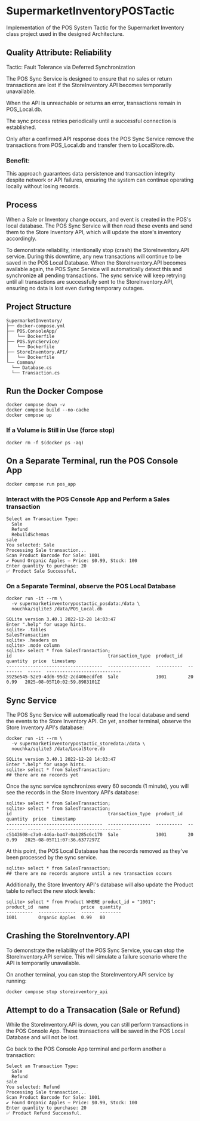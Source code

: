 # SupermarketInventoryPOSTactic
Implementation of the POS System Tactic for the Supermarket Inventory class project used in the designed Architecture. 

## Quality Attribute: Reliability
Tactic: Fault Tolerance via Deferred Synchronization

The POS Sync Service is designed to ensure that no sales or return transactions are lost if the StoreInventory API becomes temporarily unavailable.

When the API is unreachable or returns an error, transactions remain in POS_Local.db.

The sync process retries periodically until a successful connection is established.

Only after a confirmed API response does the POS Sync Service remove the transactions from POS_Local.db and transfer them to LocalStore.db.

### Benefit:
This approach guarantees data persistence and transaction integrity despite network or API failures, ensuring the system can continue operating locally without losing records.

## Process
When a Sale or Inventory change occurs, and event is created in the POS's local database. The POS Sync Service will then read these events and send them to the Store Inventory API, which will update the store's inventory accordingly. 

To demonstrate reliability, intentionally stop (crash) the StoreInventory.API service. During this downtime, any new transactions will continue to be saved in the POS Local Database. When the StoreInventory.API becomes available again, the POS Sync Service will automatically detect this and synchronize all pending transactions. The sync service will keep retrying until all transactions are successfully sent to the StoreInventory.API, ensuring no data is lost even during temporary outages.

## Project Structure

```
SupermarketInventory/
├── docker-compose.yml
├── POS.ConsoleApp/
│   └── Dockerfile
├── POS.SyncService/
│   └── Dockerfile
├── StoreInventory.API/
│   └── Dockerfile
└── Common/
  └── Database.cs
  └── Transaction.cs
```

## Run the Docker Compose
```
docker compose down -v
docker compose build --no-cache
docker compose up
```

### If a Volume is Still in Use (force stop)
```
docker rm -f $(docker ps -aq)
```

## On a Separate Terminal, run the POS Console App
```
docker compose run pos_app
```

### Interact with the POS Console App and Perform a Sales transaction
```
Select an Transaction Type:
  Sale
  Refund
  RebuildSchemas
sale
You selected: Sale
Processing Sale transaction...
Scan Product Barcode for Sale: 1001
✔️ Found Organic Apples — Price: $0.99, Stock: 100
Enter quantity to purchase: 20
✅ Product Sale Successful.
```

### On a Separate Terminal, observe the POS Local Database
```
docker run -it --rm \
  -v supermarketinventorypostactic_posdata:/data \
  nouchka/sqlite3 /data/POS_Local.db

SQLite version 3.40.1 2022-12-28 14:03:47
Enter ".help" for usage hints.
sqlite> .tables
SalesTransaction
sqlite> .headers on
sqlite> .mode column
sqlite> select * from SalesTransaction;
id                                    transaction_type  product_id  quantity  price  timestamp                   
------------------------------------  ----------------  ----------  --------  -----  ----------------------------
3925e545-52e9-4dd6-95d2-2cd406ecdfe8  Sale              1001        20        0.99   2025-08-05T10:02:59.8983101Z
```

## Sync Service
The POS Sync Service will automatically read the local database and send the events to the Store Inventory API.
On yet, another terminal, observe the Store Inventory API's database:
```
docker run -it --rm \
  -v supermarketinventorypostactic_storedata:/data \
  nouchka/sqlite3 /data/LocalStore.db

SQLite version 3.40.1 2022-12-28 14:03:47
Enter ".help" for usage hints.
sqlite> select * from SalesTransaction;
## there are no records yet
```

Once the sync service synchronizes every 60 seconds (1 minute), you will see the records in the Store Inventory API's database:
```
sqlite> select * from SalesTransaction;
sqlite> select * from SalesTransaction;
id                                    transaction_type  product_id  quantity  price  timestamp                   
------------------------------------  ----------------  ----------  --------  -----  ----------------------------
c5143608-c7a0-446a-ba47-0ab285c6c170  Sale              1001        20        0.99   2025-08-05T11:07:36.6377297Z
```
At this point, the POS Local Database has the records removed as they've been processed by the sync service.
```
sqlite> select * from SalesTransaction;
## there are no records anymore until a new transaction occurs
```

Additionally, the Store Inventory API's database will also update the Product table to reflect the new stock levels:
```
sqlite> select * from Product WHERE product_id = "1001";
product_id  name            price  quantity
----------  --------------  -----  --------
1001        Organic Apples  0.99   80 
```

## Crashing the StoreInventory.API
To demonstrate the reliability of the POS Sync Service, you can stop the StoreInventory.API service. This will simulate a failure scenario where the API is temporarily unavailable.

On another terminal, you can stop the StoreInventory.API service by running:
```
docker compose stop storeinventory_api
``` 

## Attempt to do a Transacation (Sale or Refund)
While the StoreInventory.API is down, you can still perform transactions in the POS Console App.
These transactions will be saved in the POS Local Database and will not be lost.

Go back to the POS Console App terminal and perform another a transaction:
```
Select an Transaction Type:
  Sale
  Refund
sale
You selected: Refund
Processing Sale transaction...
Scan Product Barcode for Sale: 1001
✔️ Found Organic Apples — Price: $0.99, Stock: 100
Enter quantity to purchase: 20
✅ Product Refund Successful.
```

